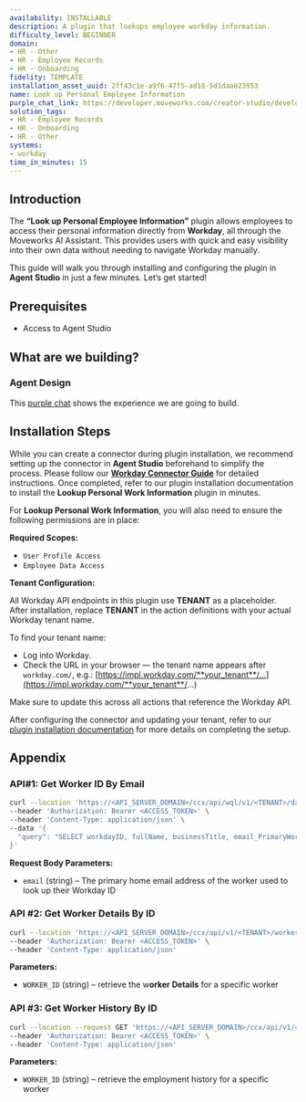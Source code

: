 ```yaml
---
availability: INSTALLABLE
description: A plugin that lookups employee workday information.
difficulty_level: BEGINNER
domain:
- HR - Other
- HR - Employee Records
- HR - Onboarding
fidelity: TEMPLATE
installation_asset_uuid: 2ff43c1e-a9f6-47f5-ad18-5d1daa023953
name: Look up Personal Employee Information
purple_chat_link: https://developer.moveworks.com/creator-studio/developer-tools/purple-chat/?conversation=%7B%22startTimestamp%22%3A%2211%3A43+AM%22%2C%22messages%22%3A%5B%7B%22role%22%3A%22user%22%2C%22parts%22%3A%5B%7B%22richText%22%3A%22Can+you+provide+me+with+my+employee+information+from+Workday%3F%22%7D%5D%7D%2C%7B%22role%22%3A%22assistant%22%2C%22parts%22%3A%5B%7B%22reasoningSteps%22%3A%5B%7B%22status%22%3A%22success%22%2C%22richText%22%3A%22%3Cp%3E%E2%9C%85+Working+on+%3Cb%3EProvide+Employee+Information%3C%2Fb%3E%3Cbr%3E%E2%8F%B3+Calling+Plugin+%3Cb%3ELookup+Employee+Information%3C%2Fb%3E%3C%2Fp%3E%22%7D%5D%7D%2C%7B%22richText%22%3A%22%3Cp%3EHere%27s+your+employee+information%3A%3Cbr%3E%3Cb%3EName%3A%3C%2Fb%3E+Gwen%3Cbr%3E%3Cb%3EPosition%3A%3C%2Fb%3E+Software+Engineer%3Cbr%3E%3Cb%3EDepartment%3A%3C%2Fb%3E+Product+Development%3Cbr%3E%3Cb%3EHire+Date%3A%3C%2Fb%3E+2018-07-02%3Cbr%3EIs+there+any+other+Workday+information+you+need%3F%3C%2Fp%3E%22%7D%5D%7D%5D%7D
solution_tags:
- HR - Employee Records
- HR - Onboarding
- HR - Other
systems:
- workday
time_in_minutes: 15
---
```


## Introduction

The **“Look up Personal Employee Information”** plugin allows employees to access their personal information directly from **Workday**, all through the Moveworks AI Assistant. This provides users with quick and easy visibility into their own data without needing to navigate Workday manually.

This guide will walk you through installing and configuring the plugin in **Agent Studio** in just a few minutes. Let’s get started!

## **Prerequisites**

- Access to Agent Studio

## **What are we building?**

### Agent Design

This [purple chat](https://developer.moveworks.com/creator-studio/developer-tools/purple-chat?conversation=%7B%22startTimestamp%22%3A%2211%3A43+AM%22%2C%22messages%22%3A%5B%7B%22role%22%3A%22user%22%2C%22parts%22%3A%5B%7B%22richText%22%3A%22Can+you+provide+me+with+my+employee+information+from+Workday%3F%22%7D%5D%7D%2C%7B%22role%22%3A%22assistant%22%2C%22parts%22%3A%5B%7B%22reasoningSteps%22%3A%5B%7B%22status%22%3A%22success%22%2C%22richText%22%3A%22%3Cp%3E%E2%9C%85+Working+on+%3Cb%3EProvide+Employee+Information%3C%2Fb%3E%3Cbr%3E%E2%8F%B3+Calling+Plugin+%3Cb%3ELookup+Employee+Information%3C%2Fb%3E%3C%2Fp%3E%22%7D%5D%7D%2C%7B%22richText%22%3A%22%3Cp%3EHere%27s+your+employee+information%3A%3Cbr%3E%3Cb%3EName%3A%3C%2Fb%3E+Gwen%3Cbr%3E%3Cb%3EPosition%3A%3C%2Fb%3E+Software+Engineer%3Cbr%3E%3Cb%3EDepartment%3A%3C%2Fb%3E+Product+Development%3Cbr%3E%3Cb%3EHire+Date%3A%3C%2Fb%3E+2018-07-02%3Cbr%3EIs+there+any+other+Workday+information+you+need%3F%3C%2Fp%3E%22%7D%5D%7D%5D%7D) shows the experience we are going to build.

## **Installation Steps**

While you can create a connector during plugin installation, we recommend setting up the connector in **Agent Studio** beforehand to simplify the process. Please follow our [**Workday Connector Guide**](https://developer.moveworks.com/marketplace/package/?id=workday&hist=home%2Cbrws#how-to-implement) for detailed instructions. Once completed, refer to our plugin installation documentation to install the **Lookup Personal Work Information** plugin in minutes.

For **Lookup Personal Work Information**, you will also need to ensure the following permissions are in place:

**Required Scopes:**

- `User Profile Access`
- `Employee Data Access`

**Tenant Configuration:**

All Workday API endpoints in this plugin use  **TENANT** as a placeholder. After installation, replace  **TENANT** in the action definitions with your actual Workday tenant name.

To find your tenant name:

- Log into Workday.
- Check the URL in your browser — the tenant name appears after `workday.com/`, e.g.: [https://impl.workday.com/**your_tenant**/...](https://impl.workday.com/**your_tenant**/...)

Make sure to update this across all actions that reference the Workday API.

After configuring the connector and updating your tenant, refer to our [plugin installation documentation](https://help.moveworks.com/docs/ai-agent-marketplace-installation) for more details on completing the setup.

## **Appendix**

### **API#1: Get Worker ID By Email**

```bash
curl --location 'https://<API_SERVER_DOMAIN>/ccx/api/wql/v1/<TENANT>/data' \
--header 'Authorization: Bearer <ACCESS_TOKEN>' \
--header 'Content-Type: application/json' \
--data '{
  "query": "SELECT workdayID, fullName, businessTitle, email_PrimaryWorkOrPrimaryHome as email, employeeID FROM allWorkers WHERE email_PrimaryWorkOrPrimaryHome = %27{{email}}%27"
}'
```

**Request Body Parameters:**

- `email` (string) – The primary home email address of the worker used to look up their Workday ID

### **API #2: Get Worker Details By ID**

```bash
curl --location 'https://<API_SERVER_DOMAIN>/ccx/api/v1/<TENANT>/workers/{{worker_id}}' \
--header 'Authorization: Bearer <ACCESS_TOKEN>' \
--header 'Content-Type: application/json'
```

**Parameters:**

- `WORKER_ID` (string) – retrieve the w**orker Details** for a specific worker

### **API #3: Get Worker History By ID**

```bash
curl --location --request GET 'https://<API_SERVER_DOMAIN>/ccx/api/v1/<TENANT>/workers/{{worker_id}}/history' \
--header 'Authorization: Bearer <ACCESS_TOKEN>' \
--header 'Content-Type: application/json'
```

**Parameters:**

- `WORKER_ID` (string) – retrieve the employment history for a specific worker
